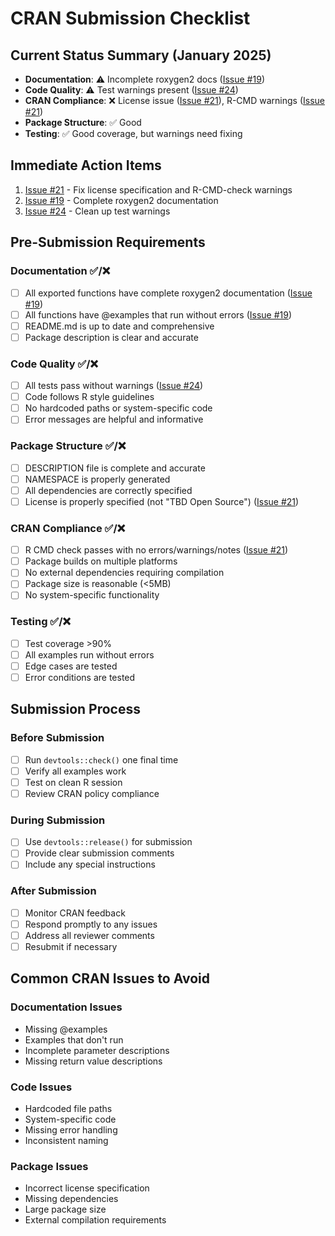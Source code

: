 # CRAN Submission Checklist

## Current Status Summary (January 2025)
- **Documentation**: ⚠️ Incomplete roxygen2 docs ([Issue #19](https://github.com/revgizmo/zoomstudentengagement_cursor/issues/19))
- **Code Quality**: ⚠️ Test warnings present ([Issue #24](https://github.com/revgizmo/zoomstudentengagement_cursor/issues/24))
- **CRAN Compliance**: ❌ License issue ([Issue #21](https://github.com/revgizmo/zoomstudentengagement_cursor/issues/21)), R-CMD warnings ([Issue #21](https://github.com/revgizmo/zoomstudentengagement_cursor/issues/21))
- **Package Structure**: ✅ Good
- **Testing**: ✅ Good coverage, but warnings need fixing

## Immediate Action Items
1. [Issue #21](https://github.com/revgizmo/zoomstudentengagement_cursor/issues/21) - Fix license specification and R-CMD-check warnings
2. [Issue #19](https://github.com/revgizmo/zoomstudentengagement_cursor/issues/19) - Complete roxygen2 documentation
3. [Issue #24](https://github.com/revgizmo/zoomstudentengagement_cursor/issues/24) - Clean up test warnings

## Pre-Submission Requirements

### Documentation ✅/❌
- [ ] All exported functions have complete roxygen2 documentation ([Issue #19](https://github.com/revgizmo/zoomstudentengagement_cursor/issues/19))
- [ ] All functions have @examples that run without errors ([Issue #19](https://github.com/revgizmo/zoomstudentengagement_cursor/issues/19))
- [ ] README.md is up to date and comprehensive
- [ ] Package description is clear and accurate

### Code Quality ✅/❌
- [ ] All tests pass without warnings ([Issue #24](https://github.com/revgizmo/zoomstudentengagement_cursor/issues/24))
- [ ] Code follows R style guidelines
- [ ] No hardcoded paths or system-specific code
- [ ] Error messages are helpful and informative

### Package Structure ✅/❌
- [ ] DESCRIPTION file is complete and accurate
- [ ] NAMESPACE is properly generated
- [ ] All dependencies are correctly specified
- [ ] License is properly specified (not "TBD Open Source") ([Issue #21](https://github.com/revgizmo/zoomstudentengagement_cursor/issues/21))

### CRAN Compliance ✅/❌
- [ ] R CMD check passes with no errors/warnings/notes ([Issue #21](https://github.com/revgizmo/zoomstudentengagement_cursor/issues/21))
- [ ] Package builds on multiple platforms
- [ ] No external dependencies requiring compilation
- [ ] Package size is reasonable (<5MB)
- [ ] No system-specific functionality

### Testing ✅/❌
- [ ] Test coverage >90%
- [ ] All examples run without errors
- [ ] Edge cases are tested
- [ ] Error conditions are tested

## Submission Process

### Before Submission
- [ ] Run `devtools::check()` one final time
- [ ] Verify all examples work
- [ ] Test on clean R session
- [ ] Review CRAN policy compliance

### During Submission
- [ ] Use `devtools::release()` for submission
- [ ] Provide clear submission comments
- [ ] Include any special instructions

### After Submission
- [ ] Monitor CRAN feedback
- [ ] Respond promptly to any issues
- [ ] Address all reviewer comments
- [ ] Resubmit if necessary

## Common CRAN Issues to Avoid

### Documentation Issues
- Missing @examples
- Examples that don't run
- Incomplete parameter descriptions
- Missing return value descriptions

### Code Issues
- Hardcoded file paths
- System-specific code
- Missing error handling
- Inconsistent naming

### Package Issues
- Incorrect license specification
- Missing dependencies
- Large package size
- External compilation requirements 